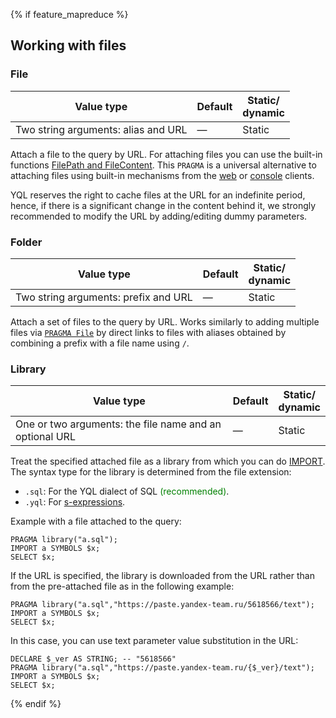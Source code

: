 {% if feature_mapreduce %}

## Working with files

### File

| Value type | Default | Static/<br/>dynamic |
| --- | --- | --- |
| Two string arguments: alias and URL | — | Static |

Attach a file to the query by URL. For attaching files you can use the built-in functions [FilePath and FileContent](../../../builtins/basic.md#filecontent). This `PRAGMA` is a universal alternative to attaching files using built-in mechanisms from the [web](../../../interfaces/web.md#attach) or [console](../../../interfaces/cli.md#attach) clients.

YQL reserves the right to cache files at the URL for an indefinite period, hence, if there is a significant change in the content behind it, we strongly recommended to modify the URL by adding/editing dummy parameters.

### Folder

| Value type | Default | Static/<br/>dynamic |
| --- | --- | --- |
| Two string arguments: prefix and URL | — | Static |

Attach a set of files to the query by URL. Works similarly to adding multiple files via [`PRAGMA File`](#file) by direct links to files with aliases obtained by combining a prefix with a file name using `/`.

### Library

| Value type | Default | Static/<br/>dynamic |
| --- | --- | --- |
| One or two arguments: the file name and an optional URL | — | Static |

Treat the specified attached file as a library from which you can do [IMPORT](../../export_import.md). The syntax type for the library is determined from the file extension:

* `.sql`: For the YQL dialect of SQL <span style="color: green;">(recommended)</span>.
* `.yql`: For [s-expressions](/docs/s_expressions).

Example with a file attached to the query:

```yql
PRAGMA library("a.sql");
IMPORT a SYMBOLS $x;
SELECT $x;
```

If the URL is specified, the library is downloaded from the URL rather than from the pre-attached file as in the following example:

```yql
PRAGMA library("a.sql","https://paste.yandex-team.ru/5618566/text");
IMPORT a SYMBOLS $x;
SELECT $x;
```

In this case, you can use text parameter value substitution in the URL:

```yql
DECLARE $_ver AS STRING; -- "5618566"
PRAGMA library("a.sql","https://paste.yandex-team.ru/{$_ver}/text");
IMPORT a SYMBOLS $x;
SELECT $x;
```

{% endif %}

